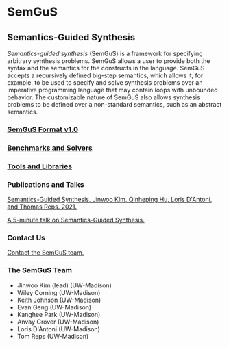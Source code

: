 
# SemGuS

## Semantics-Guided Synthesis

*Semantics-guided synthesis* (SemGuS) is a framework for specifying arbitrary synthesis problems. SemGuS allows a user to provide both the syntax and the semantics for the constructs in the language. SemGuS accepts a recursively defined big-step semantics, which allows it, for example, to be used to specify and solve synthesis problems over an imperative programming language that may contain loops with unbounded behavior. The customizable nature of SemGuS also allows synthesis problems to be defined over a non-standard semantics, such as an abstract semantics.

### [SemGuS Format v1.0](language)

### [Benchmarks and Solvers](solvers)

### [Tools and Libraries](tools)

### Publications and Talks

[Semantics-Guided Synthesis. Jinwoo Kim, Qinheping Hu, Loris D'Antoni, and Thomas Reps. 2021.](https://pages.cs.wisc.edu/~loris/papers/popl21.pdf)

[A 5-minute talk on Semantics-Guided Synthesis.](talks)


### Contact Us

[Contact the SemGuS team.](mailto:semgus@office365.wisc.edu)

### The SemGuS Team

- Jinwoo Kim (lead) (UW-Madison)
- Wiley Corning (UW-Madison)
- Keith Johnson (UW-Madison)
- Evan Geng (UW-Madison)
- Kanghee Park (UW-Madison)
- Anvay Grover (UW-Madison)
- Loris D'Antoni (UW-Madison)
- Tom Reps (UW-Madison)

